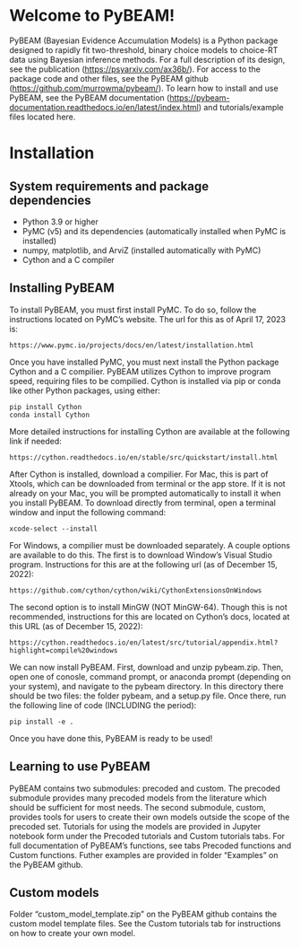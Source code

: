# Welcome to PyBEAM!
PyBEAM (Bayesian Evidence Accumulation Models) is a Python package designed to rapidly fit two-threshold, binary choice models to choice-RT data using Bayesian inference methods. For a full description of its design, see the publication (https://psyarxiv.com/ax36b/). For access to the package code and other files, see the PyBEAM github (https://github.com/murrowma/pybeam/). To learn how to install and use PyBEAM, see the PyBEAM documentation (https://pybeam-documentation.readthedocs.io/en/latest/index.html) and tutorials/example files located here.

# Installation

## System requirements and package dependencies
- Python 3.9 or higher
- PyMC (v5) and its dependencies (automatically installed when PyMC is installed)
- numpy, matplotlib, and ArviZ (installed automatically with PyMC)
- Cython and a C compiler

## Installing PyBEAM
To install PyBEAM, you must first install PyMC. To do so, follow the instructions located on PyMC’s website. The url for this as of April 17, 2023 is:

    https://www.pymc.io/projects/docs/en/latest/installation.html

Once you have installed PyMC, you must next install the Python package Cython and a C compilier. PyBEAM utilizes Cython to improve program speed, requiring files to be compilied. Cython is installed via pip or conda like other Python packages, using either:
  
    pip install Cython
    conda install Cython

More detailed instructions for installing Cython are available at the following link if needed:

    https://cython.readthedocs.io/en/stable/src/quickstart/install.html

After Cython is installed, download a compilier. For Mac, this is part of Xtools, which can be downloaded from terminal or the app store. If it is not already on your Mac, you will be prompted automatically to install it when you install PyBEAM. To download directly from terminal, open a terminal window and input the following command:

    xcode-select --install

For Windows, a compilier must be downloaded separately. A couple options are available to do this. The first is to download Window’s Visual Studio program. Instructions for this are at the following url (as of December 15, 2022):

    https://github.com/cython/cython/wiki/CythonExtensionsOnWindows

The second option is to install MinGW (NOT MinGW-64). Though this is not recommended, instructions for this are located on Cython’s docs, located at this URL (as of December 15, 2022):

    https://cython.readthedocs.io/en/latest/src/tutorial/appendix.html?highlight=compile%20windows

We can now install PyBEAM. First, download and unzip pybeam.zip. Then, open one of conosle, command prompt, or anaconda prompt (depending on your system), and navigate to the pybeam directory. In this directory there should be two files: the folder pybeam, and a setup.py file. Once there, run the following line of code (INCLUDING the period):

    pip install -e .

Once you have done this, PyBEAM is ready to be used!

## Learning to use PyBEAM
PyBEAM contains two submodules: precoded and custom. The precoded submodule provides many precoded models from the literature which should be sufficient for most needs. The second submodule, custom, provides tools for users to create their own models outside the scope of the precoded set. Tutorials for using the models are provided in Jupyter notebook form under the Precoded tutorials and Custom tutorials tabs. For full documentation of PyBEAM’s functions, see tabs Precoded functions and Custom functions. Futher examples are provided in folder “Examples” on the PyBEAM github.

## Custom models
Folder “custom_model_template.zip” on the PyBEAM github contains the custom model template files. See the Custom tutorials tab for instructions on how to create your own model.
